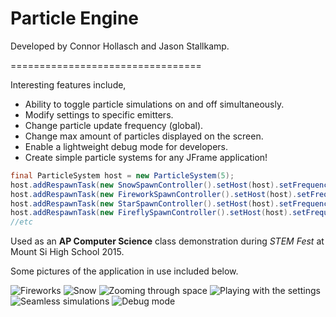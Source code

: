 Particle Engine
=================================

Developed by Connor Hollasch and Jason Stallkamp.

=================================

Interesting features include,
  - Ability to toggle particle simulations on and off simultaneously.
  - Modify settings to specific emitters.
  - Change particle update frequency (global).
  - Change max amount of particles displayed on the screen.
  - Enable a lightweight debug mode for developers.
  - Create simple particle systems for any JFrame application!
  
  ```java
  final ParticleSystem host = new ParticleSystem(5);
  host.addRespawnTask(new SnowSpawnController().setHost(host).setFrequency(10));
  host.addRespawnTask(new FireworkSpawnController().setHost(host).setFrequency(10));
  host.addRespawnTask(new StarSpawnController().setHost(host).setFrequency(10));
  host.addRespawnTask(new FireflySpawnController().setHost(host).setFrequency(10));
  //etc
  ```

Used as an **AP Computer Science** class demonstration during *STEM Fest* at Mount Si High School 2015.

Some pictures of the application in use included below.

![Fireworks](http://i.gyazo.com/8bd30bd3dd8c4b67a6534fd15e4dd2c3.png)
![Snow](http://i.gyazo.com/6e245304f8422feb5986e8431c154c11.png)
![Zooming through space](http://i.gyazo.com/aa55728642d3b9a1fc42d6ea77809465.png)
![Playing with the settings](http://i.gyazo.com/62408c19463d33fe15f9f54994097303.png)
![Seamless simulations](http://i.gyazo.com/07f2fa2b611e2744cd332545a58c316c.png)
![Debug mode](http://i.gyazo.com/de6921affcac50ed1b71c559cfcfc170.png)
